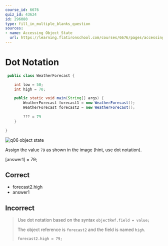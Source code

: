 ```yaml
---
course_id: 6676
quiz_id: 43624
id: 296080
type: fill_in_multiple_blanks_question
sources:
- name: Accessing Object State
  url: https://learning.flatironschool.com/courses/6676/pages/accessing-fields-of-a-class-via-dot-notation
---
```


# Dot Notation

```java
 public class WeatherForecast {

    int low = 50;
    int high = 70;

    public static void main(String[] args) {
        WeatherForecast forecast1 = new WeatherForecast();
        WeatherForecast forecast2 = new WeatherForecast();
        
        ??? = 79
    }

}
```

![q06 object state](https://curriculum-content.s3.amazonaws.com/6676/java-mod2-oop-fundamentals/q06.png)

Assign the value `79` as shown in the image (hint, use dot notation).

[answer1] = 79;

## Correct

- forecast2.high
- answer1

## Incorrect

> Use dot notation based on the syntax `objectRef.field = value;`
> 
> The object reference is `forecast2` and the field is named `high`.
> 
> `forecast2.high = 79;`
